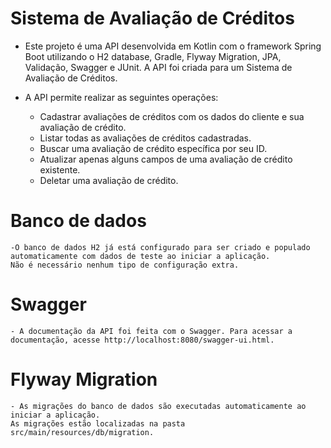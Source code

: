 # Sistema de Avaliação de Créditos
   * Este projeto é uma API desenvolvida em Kotlin com o framework Spring Boot
   utilizando o H2 database, Gradle, Flyway Migration, JPA, Validação, Swagger e JUnit. 
   A API foi criada para um Sistema de Avaliação de Créditos.
   
   * A API permite realizar as seguintes operações:
      - Cadastrar avaliações de créditos com os dados do cliente e sua avaliação de crédito.
      - Listar todas as avaliações de créditos cadastradas.
      - Buscar uma avaliação de crédito específica por seu ID.
      - Atualizar apenas alguns campos de uma avaliação de crédito existente.
      - Deletar uma avaliação de crédito.
# Banco de dados
    -O banco de dados H2 já está configurado para ser criado e populado automaticamente com dados de teste ao iniciar a aplicação.
    Não é necessário nenhum tipo de configuração extra.
    
# Swagger
    - A documentação da API foi feita com o Swagger. Para acessar a documentação, acesse http://localhost:8080/swagger-ui.html.
    
# Flyway Migration
    - As migrações do banco de dados são executadas automaticamente ao iniciar a aplicação.
    As migrações estão localizadas na pasta src/main/resources/db/migration.

